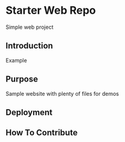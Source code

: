 # Starter Web Repo

Simple web project

## Introduction

Example

## Purpose

Sample website with plenty of files for demos

## Deployment

## How To Contribute
